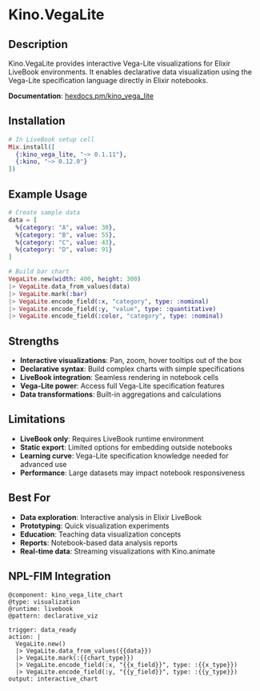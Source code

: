 # Kino.VegaLite

## Description
Kino.VegaLite provides interactive Vega-Lite visualizations for Elixir LiveBook environments. It enables declarative data visualization using the Vega-Lite specification language directly in Elixir notebooks.

**Documentation**: [hexdocs.pm/kino_vega_lite](https://hexdocs.pm/kino_vega_lite)

## Installation
```elixir
# In LiveBook setup cell
Mix.install([
  {:kino_vega_lite, "~> 0.1.11"},
  {:kino, "~> 0.12.0"}
])
```

## Example Usage
```elixir
# Create sample data
data = [
  %{category: "A", value: 30},
  %{category: "B", value: 55},
  %{category: "C", value: 43},
  %{category: "D", value: 91}
]

# Build bar chart
VegaLite.new(width: 400, height: 300)
|> VegaLite.data_from_values(data)
|> VegaLite.mark(:bar)
|> VegaLite.encode_field(:x, "category", type: :nominal)
|> VegaLite.encode_field(:y, "value", type: :quantitative)
|> VegaLite.encode_field(:color, "category", type: :nominal)
```

## Strengths
- **Interactive visualizations**: Pan, zoom, hover tooltips out of the box
- **Declarative syntax**: Build complex charts with simple specifications
- **LiveBook integration**: Seamless rendering in notebook cells
- **Vega-Lite power**: Access full Vega-Lite specification features
- **Data transformations**: Built-in aggregations and calculations

## Limitations
- **LiveBook only**: Requires LiveBook runtime environment
- **Static export**: Limited options for embedding outside notebooks
- **Learning curve**: Vega-Lite specification knowledge needed for advanced use
- **Performance**: Large datasets may impact notebook responsiveness

## Best For
- **Data exploration**: Interactive analysis in Elixir LiveBook
- **Prototyping**: Quick visualization experiments
- **Education**: Teaching data visualization concepts
- **Reports**: Notebook-based data analysis reports
- **Real-time data**: Streaming visualizations with Kino.animate

## NPL-FIM Integration
```fim
@component: kino_vega_lite_chart
@type: visualization
@runtime: livebook
@pattern: declarative_viz

trigger: data_ready
action: |
  VegaLite.new()
  |> VegaLite.data_from_values({{data}})
  |> VegaLite.mark(:{{chart_type}})
  |> VegaLite.encode_field(:x, "{{x_field}}", type: :{{x_type}})
  |> VegaLite.encode_field(:y, "{{y_field}}", type: :{{y_type}})
output: interactive_chart
```